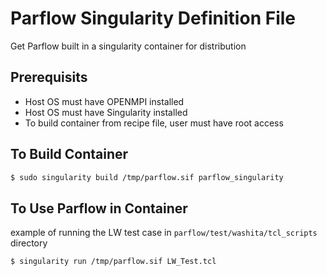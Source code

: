 # Parflow Singularity Definition File
Get Parflow built in a singularity container for distribution

## Prerequisits
- Host OS must have OPENMPI installed
- Host OS must have Singularity installed
- To build container from recipe file, user must have root access

## To Build Container
```bash
$ sudo singularity build /tmp/parflow.sif parflow_singularity
```

## To Use Parflow in Container
example of running the LW test case in `parflow/test/washita/tcl_scripts` directory
```bash
$ singularity run /tmp/parflow.sif LW_Test.tcl
```
